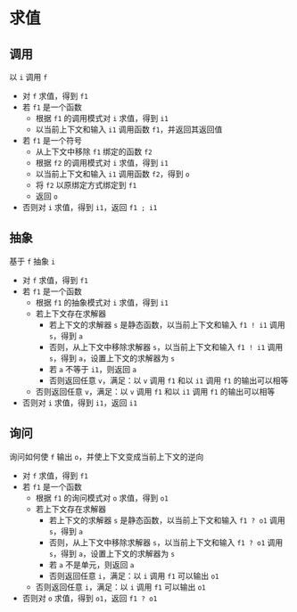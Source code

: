 # 求值

## 调用

以 `i` 调用 `f`

- 对 `f` 求值，得到 `f1`
- 若 `f1` 是一个函数
  - 根据 `f1` 的调用模式对 `i` 求值，得到 `i1`
  - 以当前上下文和输入 `i1` 调用函数 `f1`，并返回其返回值
- 若 `f1` 是一个符号
  - 从上下文中移除 `f1` 绑定的函数 `f2`
  - 根据 `f2` 的调用模式对 `i` 求值，得到 `i1`
  - 以当前上下文和输入 `i1` 调用函数 `f2`，得到 `o`
  - 将 `f2` 以原绑定方式绑定到 `f1`
  - 返回 `o`
- 否则对 `i` 求值，得到 `i1`，返回 `f1 ; i1`

## 抽象

基于 `f` 抽象 `i`

- 对 `f` 求值，得到 `f1`
- 若 `f1` 是一个函数
  - 根据 `f1` 的抽象模式对 `i` 求值，得到 `i1`
  - 若上下文存在求解器
    - 若上下文的求解器 `s` 是静态函数，以当前上下文和输入 `f1 ! i1` 调用 `s`，得到 `a`
    - 否则，从上下文中移除求解器 `s`，以当前上下文和输入 `f1 ! i1` 调用 `s`，得到 `a`，设置上下文的求解器为 `s`
    - 若 `a` 不等于 `i1`，则返回 `a`
    - 否则返回任意 `v`，满足：以 `v` 调用 `f1` 和以 `i1` 调用 `f1` 的输出可以相等
  - 否则返回任意 `v`，满足：以 `v` 调用 `f1` 和以 `i1` 调用 `f1` 的输出可以相等
- 否则对 `i` 求值，得到 `i1`，返回 `i1`

## 询问

询问如何使 `f` 输出 `o`，并使上下文变成当前上下文的逆向

- 对 `f` 求值，得到 `f1`
- 若 `f1` 是一个函数
  - 根据 `f1` 的询问模式对 `o` 求值，得到 `o1`
  - 若上下文存在求解器
    - 若上下文的求解器 `s` 是静态函数，以当前上下文和输入 `f1 ? o1` 调用 `s`，得到 `a`
    - 否则，从上下文中移除求解器 `s`，以当前上下文和输入 `f1 ? o1` 调用 `s`，得到 `a`，设置上下文的求解器为 `s`
    - 若 `a` 不是单元，则返回 `a`
    - 否则返回任意 `i`，满足：以 `i` 调用 `f1` 可以输出 `o1`
  - 否则返回任意 `i`，满足：以 `i` 调用 `f1` 可以输出 `o1`
- 否则对 `o` 求值，得到 `o1`，返回 `f1 ? o1`
